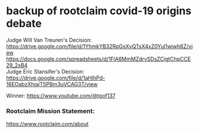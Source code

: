 # backup of rootclaim covid-19 origins debate
Judge Will Van Treuren's Decision:  
https://drive.google.com/file/d/1YhmkYB32RpGsXvQTsX4xZ0Yul1wiwh8Z/view  
https://docs.google.com/spreadsheets/d/1FlA6MmMZdrySDsZCigtChpCCE29_2xB4  
Judge Eric Stansifer's Decision:  
https://drive.google.com/file/d/1aHlhPd-16EOabzXhiajT5PBm3uVCAG3T/view  

Winner:
https://www.youtube.com/@tgof137

### Rootclaim Mission Statement:
https://www.rootclaim.com/about
